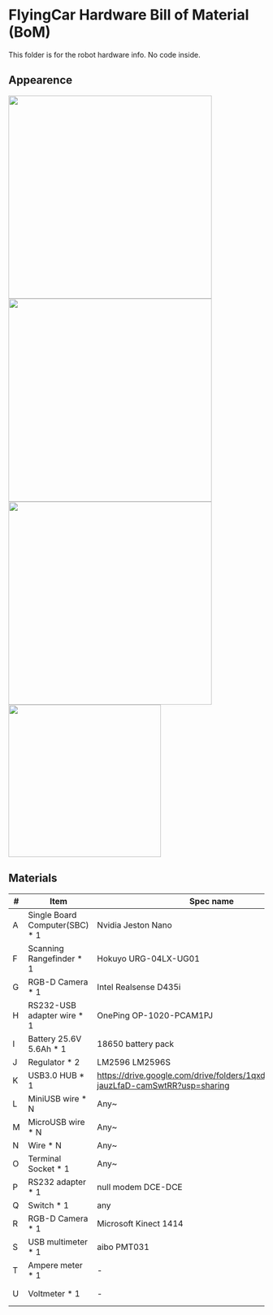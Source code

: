 # FlyingCar Hardware Bill of Material (BoM)
This folder is for the robot hardware info. No code inside.  

## Appearence
<img src="https://i.imgur.com/oY3Imbg.png" width="400"> <img src="https://i.imgur.com/fsRahLl.png" width="400"> 
<img src="https://i.imgur.com/SuPGbef.jpg" width="400"> <img src="https://i.imgur.com/l7LderM.png" width="300">

## Materials
|#| Item                               | Spec name                  | Ref / Remarks   |
|-| ---------------------------------- | -------------------------  | -------- |
|A| Single Board Computer(SBC) * 1    | Nvidia Jeston Nano  | Ubunut16.04 & ROS kinetic environment is recommended  |
|F| Scanning Rangefinder * 1  | Hokuyo URG-04LX-UG01  |  https://drive.google.com/drive/folders/1AfirbEaHy5gv8004uOnOZeE3WCbf11Sa?usp=sharing     |
|G| RGB-D Camera * 1     | Intel Realsense D435i     | https://drive.google.com/drive/folders/19zL03yQC1dr7TytkH7gSz8V8WhdSbO7P?usp=sharing     |
|H| RS232-USB adapter wire * 1   | OnePing OP-1020-PCAM1PJ  | https://drive.google.com/drive/folders/1uPQWRpJJQQIh6ZeSIjmJu8m3Tci86CJD?usp=sharing     |
|I| Battery 25.6V 5.6Ah * 1|  18650 battery pack  | https://drive.google.com/drive/folders/1jFFBTxFVX7ok8Z7qQUKVdkUe1ItO6g4X?usp=sharing     |
|J| Regulator * 2     | LM2596 LM2596S     | 25.6->12V to kinect and meters / 25.6->5V to usb hub    |
|K| USB3.0 HUB * 1     | https://drive.google.com/drive/folders/1qxdRvp6AEbokOa-jauzLfaD-camSwtRR?usp=sharing     | At least having 4 ports, and independent power line   |
|L| MiniUSB wire * N     | Any~     | Connect to Hokuyo     |
|M| MicroUSB wire * N     | Any~     | Connect to Camera      |
|N| Wire * N     | Any~     | -     |
|O| Terminal Socket * 1 | Any~     | -     |
|P| RS232 adapter * 1 | null modem DCE-DCE   | https://drive.google.com/open?id=1Pn5CrrlS4PzhgkqS9_Uuz6B_8ALD5fnF     |
|Q| Switch * 1 | any   | for emergency stop     |
|R| RGB-D Camera * 1     | Microsoft Kinect 1414  |  https://www.evernote.com/shard/s315/sh/66dd6958-0004-4f01-adf3-c85db65ba50b/0391136fb9a61bebaf4f77235412f5ee   |
|S| USB multimeter * 1 | aibo PMT031 | - 
|T| Ampere meter * 1 | - | https://drive.google.com/file/d/1ynRALMMktycoePIaTkB1DrEn-dkggC0r/view?usp=sharing 
|U| Voltmeter * 1 | - | https://drive.google.com/file/d/1ynRALMMktycoePIaTkB1DrEn-dkggC0r/view?usp=sharing 
